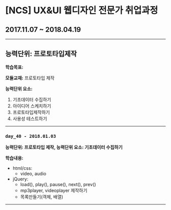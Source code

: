 # [NCS] UX&UI 웹디자인 전문가 취업과정
## 2017.11.07 ~ 2018.04.19

---

## 능력단위:  프로토타입제작

**학습목표:**



**모듈교재:** 프로토타입 제작

**능력단위 요소:**

1. 기초데이터 수집하기
2. 아이디어 스케치하기
3. 프로토타입제작하기
4. 사용성 테스트하기

---
### `day_40 - 2018.01.03`

**능력단위: 프로토타입 제작, 능력단위 요소: 기초데이터 수집하기**

**학습내용:**

- html/css:
  -  video, audio
- jQuery:
  - load(), play(), pause(), next(), prev()
  - mp3player, videoplayer 제작하기
  - 목록만들기(객체, 배열)

---

### 


